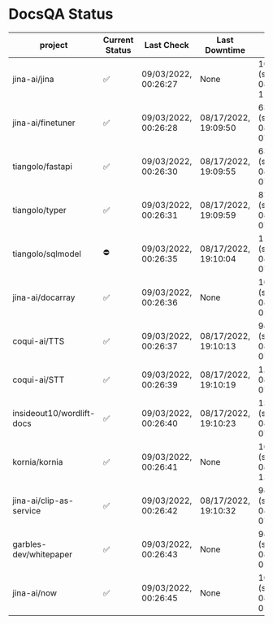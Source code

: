 # DocsQA Status

|         project         |Current Status|     Last Check     |   Last Downtime    |              % Uptime              |
|-------------------------|--------------|--------------------|--------------------|------------------------------------|
|jina-ai/jina             |✅            |09/03/2022, 00:26:27|None                |100.000 (since 08/29/2022, 11:24:14)|
|jina-ai/finetuner        |✅            |09/03/2022, 00:26:28|08/17/2022, 19:09:50|63.380 (since 08/15/2022, 07:09:42) |
|tiangolo/fastapi         |✅            |09/03/2022, 00:26:30|08/17/2022, 19:09:55|63.385 (since 08/15/2022, 07:09:42) |
|tiangolo/typer           |✅            |09/03/2022, 00:26:31|08/17/2022, 19:09:59|87.691 (since 08/15/2022, 07:09:42) |
|tiangolo/sqlmodel        |⛔️           |09/03/2022, 00:26:35|08/17/2022, 19:10:04|11.768 (since 08/15/2022, 07:09:42) |
|jina-ai/docarray         |✅            |09/03/2022, 00:26:36|None                |100.000 (since 08/24/2022, 01:39:12)|
|coqui-ai/TTS             |✅            |09/03/2022, 00:26:37|08/17/2022, 19:10:13|94.304 (since 08/15/2022, 07:09:42) |
|coqui-ai/STT             |✅            |09/03/2022, 00:26:39|08/17/2022, 19:10:19|1.122 (since 08/15/2022, 07:09:42)  |
|insideout10/wordlift-docs|✅            |09/03/2022, 00:26:40|08/17/2022, 19:10:23|135.047 (since 08/15/2022, 07:09:42)|
|kornia/kornia            |✅            |09/03/2022, 00:26:41|None                |100.000 (since 08/30/2022, 13:49:49)|
|jina-ai/clip-as-service  |✅            |09/03/2022, 00:26:42|08/17/2022, 19:10:32|94.315 (since 08/15/2022, 07:09:42) |
|garbles-dev/whitepaper   |✅            |09/03/2022, 00:26:43|None                |94.093 (since 08/24/2022, 01:39:12) |
|jina-ai/now              |✅            |09/03/2022, 00:26:45|None                |100.000 (since 08/24/2022, 01:39:12)|

